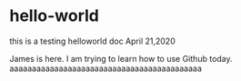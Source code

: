 # hello-world
this is a testing helloworld doc April 21,2020

James is here. I am trying to learn how to use Github today.
aaaaaaaaaaaaaaaaaaaaaaaaaaaaaaaaaaaaaaaaaaa
